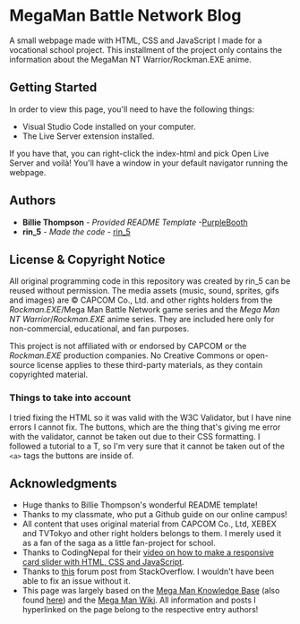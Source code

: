 # MegaMan Battle Network Blog
A small webpage made with HTML, CSS and JavaScript I made for a vocational school project. This installment of the project only contains the information about the MegaMan NT Warrior/Rockman.EXE anime.

## Getting Started
In order to view this page, you'll need to have the following things:
- Visual Studio Code installed on your computer.
- The Live Server extension installed.

If you have that, you can right-click the index-html and pick Open Live Server and voilà! You'll have a window in your default navigator running the webpage.


## Authors

  - **Billie Thompson** - *Provided README Template* -[PurpleBooth](https://github.com/PurpleBooth)
  - **rin_5** - *Made the code* - [rin_5](https://github.com/rin-5)


## License & Copyright Notice

All original programming code in this repository was created by rin_5 can be reused without permission.
The media assets (music, sound, sprites, gifs and images) are © CAPCOM Co., Ltd. and other rights holders from the *Rockman.EXE*/Mega Man Battle Network game series and the *Mega Man NT Warrior*/*Rockman.EXE* anime series.
They are included here only for non-commercial, educational, and fan purposes.

This project is not affiliated with or endorsed by CAPCOM or the *Rockman.EXE* production companies.
No Creative Commons or open-source license applies to these third-party materials, as they contain copyrighted material.


### Things to take into account
I tried fixing the HTML so it was valid with the W3C Validator, but I have nine errors I cannot fix. The buttons, which are the thing that's giving me  error with the validator, cannot be taken out due to their CSS formatting. I followed a tutorial to a T, so I'm very sure that it cannot be taken out of the ``<a>`` tags the buttons are inside of.

## Acknowledgments

  - Huge thanks to Billie Thompson's wonderful README template!
  - Thanks to my classmate, who put a Github guide on our online campus!
  - All content that uses original material from CAPCOM Co., Ltd, XEBEX and TVTokyo and other right holders belongs to them. I merely used it as a fan of the saga as a little fan-project for school.
  - Thanks to CodingNepal for their [video on how to make a responsive card slider with HTML, CSS and JavaScript](https://youtu.be/VUtJ7FWCfZA).
  - Thanks to [this](https://stackoverflow.com/questions/10865237/website-header-hiding-behind-content-when-position-is-fixed) forum post from StackOverflow. I wouldn't have been able to fix an issue without it.
  - This page was largely based on the [Mega Man Knowledge Base](https://megaman.fandom.com/wiki/) (also found [here](https://megaman.miraheze.org/wiki)) and the [Mega Man Wiki](https://www.megamanwiki.com/wiki/Main_Page). All information and posts I hyperlinked on the page belong to the respective entry authors!
